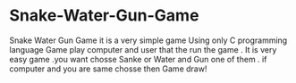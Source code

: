 # Snake-Water-Gun-Game
Snake Water Gun Game it is a very simple game Using only C programming language Game play computer and user that the run the game .
It is very easy game .you want chosse Sanke or Water and Gun one of them .
if computer and you are same chosse then Game draw!
